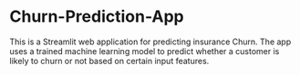 # Churn-Prediction-App
This is a Streamlit web application for predicting insurance Churn. The app uses a trained machine learning model to predict whether a customer is likely to churn or not based on certain input features.
